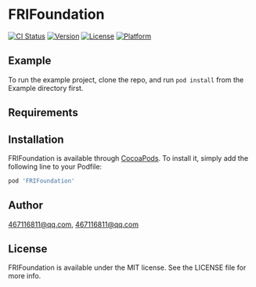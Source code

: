 # FRIFoundation

[![CI Status](https://img.shields.io/travis/467116811@qq.com/FRIFoundation.svg?style=flat)](https://travis-ci.org/467116811@qq.com/FRIFoundation)
[![Version](https://img.shields.io/cocoapods/v/FRIFoundation.svg?style=flat)](https://cocoapods.org/pods/FRIFoundation)
[![License](https://img.shields.io/cocoapods/l/FRIFoundation.svg?style=flat)](https://cocoapods.org/pods/FRIFoundation)
[![Platform](https://img.shields.io/cocoapods/p/FRIFoundation.svg?style=flat)](https://cocoapods.org/pods/FRIFoundation)

## Example

To run the example project, clone the repo, and run `pod install` from the Example directory first.

## Requirements

## Installation

FRIFoundation is available through [CocoaPods](https://cocoapods.org). To install
it, simply add the following line to your Podfile:

```ruby
pod 'FRIFoundation'
```

## Author

467116811@qq.com, 467116811@qq.com

## License

FRIFoundation is available under the MIT license. See the LICENSE file for more info.
